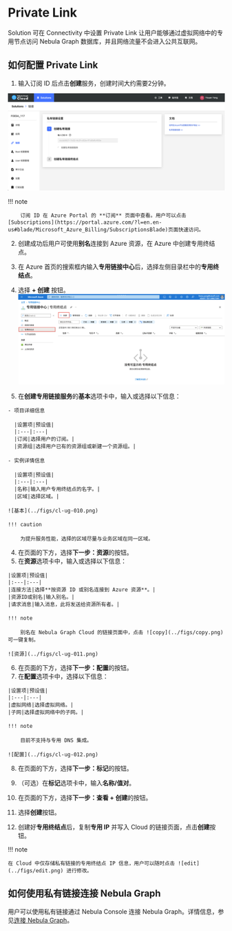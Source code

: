 # Private Link

Solution 可在 Connectivity 中设置 Private Link 让用户能够通过虚拟网络中的专用节点访问 Nebula Graph 数据库，并且网络流量不会进入公共互联网。

## 如何配置 Private Link

1. 输入订阅 ID 后点击**创建**服务，创建时间大约需要2分钟。

  ![create](../figs/cl-ug-008.png)

  !!! note

        订阅 ID 在 Azure Portal 的 **订阅** 页面中查看。用户可以点击 [Subscriptions](https://portal.azure.com/?l=en.en-us#blade/Microsoft_Azure_Billing/SubscriptionsBlade)页面快速访问。

2. 创建成功后用户可使用**别名**连接到 Azure 资源，在 Azure 中创建专用终结点。

  1. 在 Azure 首页的搜索框内输入**专用链接中心**后，选择左侧目录栏中的**专用终结点**。
  2. 选择 **+ 创建** 按钮。
    ![创建](../figs/cl-ug-009.png)
  3. 在**创建专用链接服务**的**基本**选项卡中，输入或选择以下信息：

    - 项目详细信息

      |设置项|预设值|
      |:---|:---|
      |订阅|选择用户的订阅。|
      |资源组|选择用户已有的资源组或新建一个资源组。|

    - 实例详情信息

      |设置项|预设值|
      |:---|:---|
      |名称|输入用户专用终结点的名字。|
      |区域|选择区域。|
    
    ![基本](../figs/cl-ug-010.png)

    !!! caution

        为提升服务性能，选择的区域尽量与业务区域在同一区域。

  4. 在页面的下方，选择**下一步：资源**的按钮。
  5. 在**资源**选项卡中，输入或选择以下信息：

    |设置项|预设值|
    |:---|:---|
    |连接方法|选择**按资源 ID 或别名连接到 Azure 资源**。|
    |资源ID或别名|输入别名。|
    |请求消息|输入消息，此将发送给资源所有者。|

    !!! note

        别名在 Nebula Graph Cloud 的链接页面中，点击 ![copy](../figs/copy.png) 可一键复制。
    
    ![资源](../figs/cl-ug-011.png)

  6. 在页面的下方，选择**下一步：配置**的按钮。
  7. 在**配置**选项卡中，选择以下信息：
   
    |设置项|预设值|
    |:---|:---|
    |虚拟网络|选择虚拟网络。|
    |子网|选择虚拟网络中的子网。|

    !!! note

        目前不支持与专用 DNS 集成。
    
    ![配置](../figs/cl-ug-012.png)
  
  8. 在页面的下方，选择**下一步：标记**的按钮。
  9.  （可选）在**标记**选项卡中，输入**名称/值对**。
  10.  在页面的下方，选择**下一步：查看 + 创建**的按钮。
  11.  选择**创建**按钮。

3. 创建好**专用终结点**后，复制**专用 IP** 并写入 Cloud 的链接页面，点击**创建**按钮。

!!! note

    在 Cloud 中仅存储私有链接的专用终结点 IP 信息，用户可以随时点击 ![edit](../figs/edit.png) 进行修改。

## 如何使用私有链接连接 Nebula Graph

用户可以使用私有链接通过 Nebula Console 连接 Nebula Graph。详情信息，参见[连接 Nebula Graph](../../2.quick-start/3.connect-to-nebula-graph.md)。
